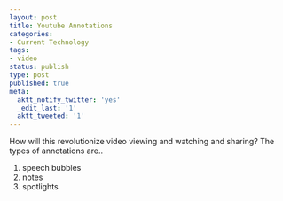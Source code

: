 ```yaml
---
layout: post
title: Youtube Annotations
categories:
- Current Technology
tags:
- video
status: publish
type: post
published: true
meta:
  aktt_notify_twitter: 'yes'
  _edit_last: '1'
  aktt_tweeted: '1'
---
```

How will this revolutionize video viewing and watching and sharing? The types of annotations are..
<ol>
	<li>speech bubbles</li>
	<li>notes</li>
	<li>spotlights</li>
</ol>
<object classid="clsid:d27cdb6e-ae6d-11cf-96b8-444553540000" width="500" height="306" codebase="http://download.macromedia.com/pub/shockwave/cabs/flash/swflash.cab#version=6,0,40,0"><param name="allowFullScreen" value="true" /><param name="allowscriptaccess" value="always" /><param name="src" value="http://www.youtube.com/v/4-1L_V2fhv8&amp;hl=en_US&amp;fs=1" /><param name="allowfullscreen" value="true" /><embed type="application/x-shockwave-flash" width="500" height="306" src="http://www.youtube.com/v/4-1L_V2fhv8&amp;hl=en_US&amp;fs=1" allowscriptaccess="always" allowfullscreen="true"></embed></object>
